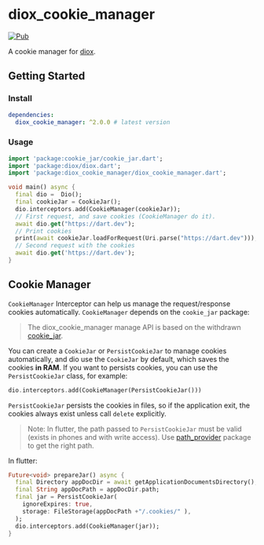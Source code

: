 # diox_cookie_manager

[![Pub](https://img.shields.io/pub/v/diox_cookie_manager.svg)](https://pub.dev/packages/diox_cookie_manager)

A cookie manager for [diox](https://github.com/cfug/diox). 

## Getting Started

### Install

```yaml
dependencies:
  diox_cookie_manager: ^2.0.0 # latest version
```

### Usage

```dart
import 'package:cookie_jar/cookie_jar.dart';
import 'package:diox/diox.dart';
import 'package:diox_cookie_manager/diox_cookie_manager.dart';

void main() async {
  final dio =  Dio();
  final cookieJar = CookieJar();
  dio.interceptors.add(CookieManager(cookieJar));
  // First request, and save cookies (CookieManager do it).
  await dio.get("https://dart.dev");
  // Print cookies
  print(await cookieJar.loadForRequest(Uri.parse("https://dart.dev")));
  // Second request with the cookies
  await dio.get('https://dart.dev');
}
```

## Cookie Manager

`CookieManager` Interceptor can help us manage the request/response cookies automatically.
`CookieManager` depends on the `cookie_jar` package:

> The diox_cookie_manager manage API is based on the withdrawn
> [cookie_jar](https://github.com/flutterchina/cookie_jar).

You can create a `CookieJar` or `PersistCookieJar` to manage cookies automatically,
and dio use the `CookieJar` by default, which saves the cookies **in RAM**.
If you want to persists cookies, you can use the `PersistCookieJar` class, for example:

```dart
dio.interceptors.add(CookieManager(PersistCookieJar()))
```

`PersistCookieJar` persists the cookies in files,
so if the application exit, the cookies always exist unless call `delete` explicitly.

> Note: In flutter, the path passed to `PersistCookieJar` must be valid (exists in phones and with write access).
> Use [path_provider](https://pub.dev/packages/path_provider) package to get the right path.

In flutter: 

```dart
Future<void> prepareJar() async {
  final Directory appDocDir = await getApplicationDocumentsDirectory();
  final String appDocPath = appDocDir.path;
  final jar = PersistCookieJar(
    ignoreExpires: true,
    storage: FileStorage(appDocPath +"/.cookies/" ),
  );
  dio.interceptors.add(CookieManager(jar));
}
```
